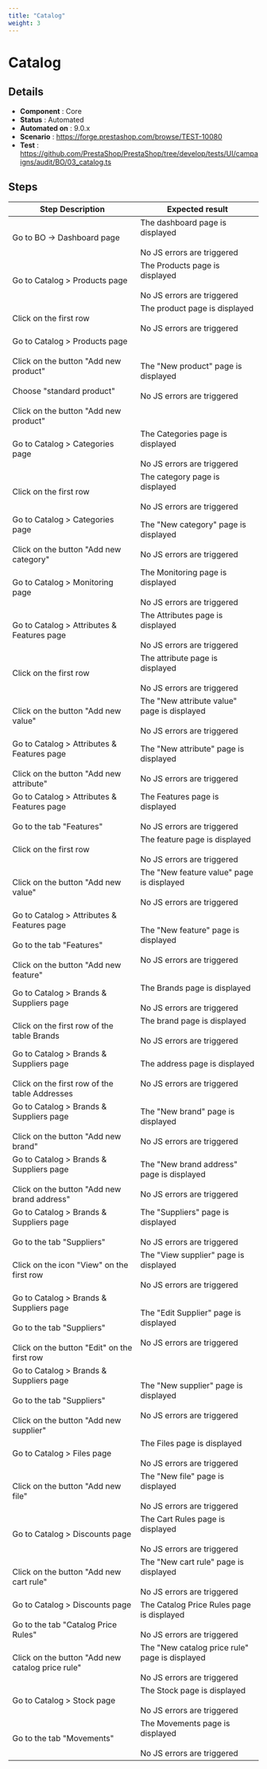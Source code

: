 ```yaml
---
title: "Catalog"
weight: 3
---
```


# Catalog
## Details
* **Component** : Core
* **Status** : Automated
* **Automated on** : 9.0.x
* **Scenario** : https://forge.prestashop.com/browse/TEST-10080
* **Test** : https://github.com/PrestaShop/PrestaShop/tree/develop/tests/UI/campaigns/audit/BO/03_catalog.ts

## Steps
| Step Description | Expected result |
| ----- | ----- |
| Go to BO -> Dashboard page | The dashboard page is displayed<br><br>No JS errors are triggered |
| Go to Catalog > Products page | The Products page is displayed<br><br>No JS errors are triggered |
| Click on the first row | The product page is displayed<br><br>No JS errors are triggered |
| Go to Catalog > Products page<br><br>Click on the button "Add new product"<br><br>Choose "standard product"<br><br>Click on the button "Add new product" | The "New product" page is displayed<br><br>No JS errors are triggered |
| Go to Catalog > Categories page | The Categories page is displayed<br><br>No JS errors are triggered |
| Click on the first row | The category page is displayed<br><br>No JS errors are triggered |
| Go to Catalog > Categories page<br><br>Click on the button "Add new category" | The "New category" page is displayed<br><br>No JS errors are triggered |
| Go to Catalog > Monitoring page | The Monitoring page is displayed<br><br>No JS errors are triggered |
| Go to Catalog > Attributes & Features page | The Attributes page is displayed<br><br>No JS errors are triggered |
| Click on the first row | The attribute page is displayed<br><br>No JS errors are triggered |
| Click on the button "Add new value" | The "New attribute value" page is displayed<br><br>No JS errors are triggered |
| Go to Catalog > Attributes & Features page<br><br>Click on the button "Add new attribute" | The "New attribute" page is displayed<br><br>No JS errors are triggered |
| Go to Catalog > Attributes & Features page<br><br>Go to the tab "Features" | The Features page is displayed<br><br>No JS errors are triggered |
| Click on the first row | The feature page is displayed<br><br>No JS errors are triggered |
| Click on the button "Add new value" | The "New feature value" page is displayed<br><br>No JS errors are triggered |
| Go to Catalog > Attributes & Features page<br><br>Go to the tab "Features"<br><br>Click on the button "Add new feature" | The "New feature" page is displayed<br><br>No JS errors are triggered |
| Go to Catalog > Brands & Suppliers page | The Brands page is displayed<br><br>No JS errors are triggered |
| Click on the first row of the table Brands | The brand page is displayed<br><br>No JS errors are triggered |
| Go to Catalog > Brands & Suppliers page<br><br>Click on the first row of the table Addresses | The address page is displayed<br><br>No JS errors are triggered |
| Go to Catalog > Brands & Suppliers page<br><br>Click on the button "Add new brand" | The "New brand" page is displayed<br><br>No JS errors are triggered |
| Go to Catalog > Brands & Suppliers page<br><br>Click on the button "Add new brand address" | The "New brand address" page is displayed<br><br>No JS errors are triggered |
| Go to Catalog > Brands & Suppliers page<br><br>Go to the tab "Suppliers" | The "Suppliers" page is displayed<br><br>No JS errors are triggered |
| Click on the icon "View" on the first row | The "View supplier" page is displayed<br><br>No JS errors are triggered |
| Go to Catalog > Brands & Suppliers page<br><br>Go to the tab "Suppliers"<br><br>Click on the button "Edit" on the first row | The "Edit Supplier" page is displayed<br><br>No JS errors are triggered |
| Go to Catalog > Brands & Suppliers page<br><br>Go to the tab "Suppliers"<br><br>Click on the button "Add new supplier" | The "New supplier" page is displayed<br><br>No JS errors are triggered |
| Go to Catalog > Files page | The Files page is displayed<br><br>No JS errors are triggered |
| Click on the button "Add new file" | The "New file" page is displayed<br><br>No JS errors are triggered |
| Go to Catalog > Discounts page | The Cart Rules page is displayed<br><br>No JS errors are triggered |
| Click on the button "Add new cart rule" | The "New cart rule" page is displayed<br><br>No JS errors are triggered |
| Go to Catalog > Discounts page<br><br>Go to the tab "Catalog Price Rules" | The Catalog Price Rules page is displayed<br><br>No JS errors are triggered |
| Click on the button "Add new catalog price rule" | The "New catalog price rule" page is displayed<br><br>No JS errors are triggered |
| Go to Catalog > Stock page | The Stock page is displayed<br><br>No JS errors are triggered |
| Go to the tab "Movements" | The Movements page is displayed<br><br>No JS errors are triggered |
